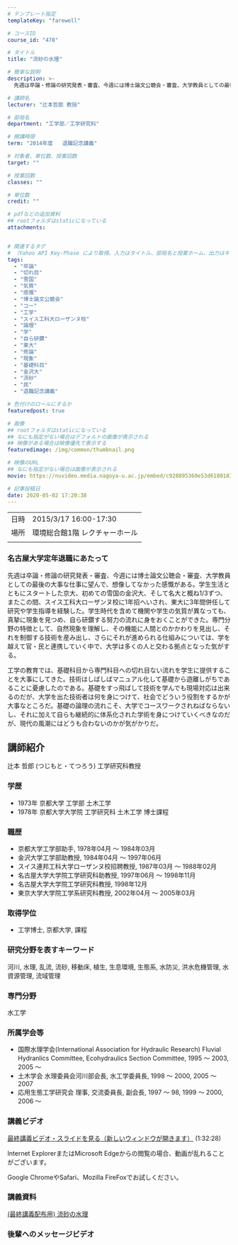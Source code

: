```yaml
---
# テンプレート指定
templateKey: "farewell"

# コースID
course_id: "478"

# タイトル
title: "流砂の水理"

# 簡単な説明
description: >-
  先週は卒論・修論の研究発表・審査、今週には博士論文公聴会・審査、大学教員としての最後の大事な仕事に望んで、想像してなかった感慨がある。学生生活とともにスタートした京大、初めての雪国の金沢大、そして名大と概ね1/3ずつ、またこの間、スイス工科大ローザンヌ校に1年招へいされ、東大に3年間併任して研究や学生指導を経験した。学生時代を含めて機関や学生の気質が異なっても、真摯に現象を見つめ、自ら研鑽する ....

# 講師名
lecturer: "辻本哲郎 教授"

# 部局名
department: "工学部／工学研究科"

# 開講時限
term: "2014年度	退職記念講義"

# 対象者、単位数、授業回数
target: ""

# 授業回数
classes: ""

# 単位数
credit: ""

# pdfなどの追加資料
## rootフォルダはstaticになっている
attachments:


# 関連するタグ
# （Yahoo API Key-Phase により取得。入力はタイトル、部局名と授業ホーム、出力はキーフレーズ（tags））
tags:
  - "卒論"
  - "切れ目"
  - "雪国"
  - "気質"
  - "感慨"
  - "博士論文公聴会"
  - "コー"
  - "工学"
  - "スイス工科大ローザンヌ校"
  - "論理"
  - "学"
  - "自ら研鑽"
  - "東大"
  - "修論"
  - "現象"
  - "基礎科目"
  - "金沢大"
  - "流砂"
  - "民"
  - "退職記念講義"

# 色付けのロールにするか
featuredpost: true

# 画像
## rootフォルダはstaticになっている
## なにも指定がない場合はデフォルトの画像が表示される
## 映像がある場合は映像優先で表示する
featuredimage: /img/common/thumbnail.png

# 映像のURL
## なにも指定がない場合は画像が表示される
movie: https://nuvideo.media.nagoya-u.ac.jp/embed/c928895360e53d6180183af658d73b31440f4349

# 記事投稿日
date: 2020-05-02 17:20:38
---
```


|   |   |
|---|---|
| 日時 | 2015/3/17  16:00-17:30 |
| 場所 | 環境総合館1階 レクチャーホール |
|   |   |


### 名古屋大学定年退職にあたって

先週は卒論・修論の研究発表・審査、今週には博士論文公聴会・審査、大学教員としての最後の大事な仕事に望んで、想像してなかった感慨がある。学生生活とともにスタートした京大、初めての雪国の金沢大、そして名大と概ね1/3ずつ、またこの間、スイス工科大ローザンヌ校に1年招へいされ、東大に3年間併任して研究や学生指導を経験した。学生時代を含めて機関や学生の気質が異なっても、真摯に現象を見つめ、自ら研鑽する努力の流れに身をおくことができた。専門分野の特徴として、自然現象を理解し、その機能に人間とのかかわりを見出し、それを制御する技術を産み出し、さらにそれが進められる仕組みについては、学を越えて官・民と連携していく中で、大学は多くの人と交わる拠点となった気がする。

工学の教育では、基礎科目から専門科目への切れ目ない流れを学生に提供することを大事にしてきた。技術はしばしばマニュアル化して基礎から遊離しがちであることに憂慮したのである。基礎をすっ飛ばして技術を学んでも現場対応は出来るのだが、大学を出た技術者は何を身につけて、社会でどういう役割をするかが大事なところだ。基礎の論理の流れこそ、大学でコースワークされねばならないし、それに加えて自らも継続的に体系化された学術を身につけていくべきなのだが、現代の風潮にはどうも合わないのかが気がかりだ。


## 講師紹介

辻本 哲郎 (つじもと・てつろう) 工学研究科教授

### 学歴

* 1973年 京都大学 工学部 土木工学
* 1978年 京都大学大学院 工学研究科 土木工学 博士課程

### 職歴

* 京都大学工学部助手, 1978年04月 ～ 1984年03月
* 金沢大学工学部助教授, 1984年04月 ～ 1997年06月
* スイス連邦工科大学ローザンヌ校招聘教授, 1987年03月 ～ 1988年02月
* 名古屋大学大学院工学研究科助教授, 1997年06月 ～ 1998年11月
* 名古屋大学大学院工学研究科教授, 1998年12月
* 東京大学大学院工学系研究科教授, 2002年04月 ～ 2005年03月

### 取得学位

* 工学博士, 京都大学, 課程

### 研究分野を表すキーワード

河川, 水理, 乱流, 流砂, 移動床, 植生, 生息環境, 生態系, 水防災, 洪水危機管理, 水資源管理, 流域管理

### 専門分野

水工学

### 所属学会等

* 国際水理学会(International Association for Hydraulic Research) Fluvial Hydranlics Committee, Ecohydraulics Section Committee, 1995 〜 2003, 2005 〜
* 土木学会 水理委員会河川部会長, 水工学委員長, 1998 〜 2000, 2005 〜 2007
* 応用生態工学研究会 理事, 交流委員長, 副会長, 1997 〜 98, 1999 〜 2000, 2006 〜


### 講義ビデオ

<!--
<a href="https://nuvideo.media.nagoya-u.ac.jp/embed/c928895360e53d6180183af658d73b31440f4349" target="blank">最終講義ビデオ・スライドを見る（新しいウィンドウが開きます）</a>-->
[最終講義ビデオ・スライドを見る（新しいウィンドウが開きます）](https://nuvideo.media.nagoya-u.ac.jp/embed/c928895360e53d6180183af658d73b31440f4349)
(1:32:28)

Internet ExplorerまたはMicrosoft Edgeからの閲覧の場合、動画が乱れることがございます。

Google ChromeやSafari、Mozilla FireFoxでお試しください。


### 講義資料

[(最終講義配布用) 流砂の水理](https://ocw.nagoya-u.jp/files/478/tsujimoto_ryusui.pdf) 
### 後輩へのメッセージビデオ

<a target="blank" href="https://nuvideo.media.nagoya-u.ac.jp/embed/0300055918cc51413b44e0cb9079a82c73cbfdab" width="640" height="360" frameborder="0" allowfullscreen></iframe>
-----